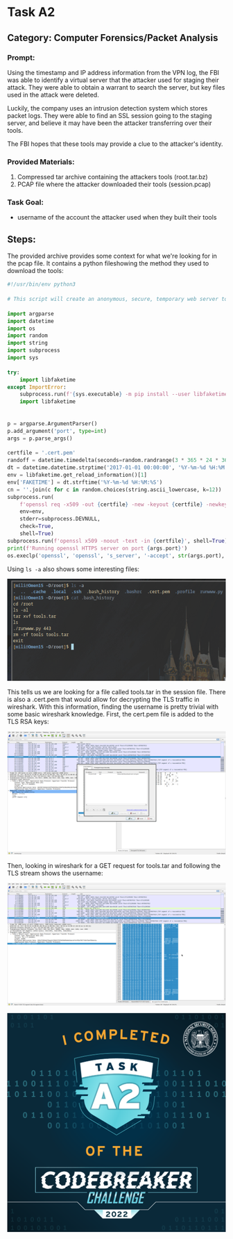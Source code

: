# Task A2
## Category: Computer Forensics/Packet Analysis
### Prompt:
Using the timestamp and IP address information from the VPN log, the FBI was able to identify a virtual server that the attacker used for staging their attack. They were able to obtain a warrant to search the server, but key files used in the attack were deleted.

Luckily, the company uses an intrusion detection system which stores packet logs. They were able to find an SSL session going to the staging server, and believe it may have been the attacker transferring over their tools.

The FBI hopes that these tools may provide a clue to the attacker's identity.
### Provided Materials:
1. Compressed tar archive containing the attackers tools (root.tar.bz)
2. PCAP file where the attacker downloaded their tools (session.pcap)
### Task Goal:
- username of the account the attacker used when they built their tools
## Steps:
The provided archive provides some context for what we're looking for in the pcap file. It contains a python fileshowing the method they used to download the tools:

```python
#!/usr/bin/env python3

# This script will create an anonymous, secure, temporary web server to transfer files over HTTPS.

import argparse
import datetime
import os
import random
import string
import subprocess
import sys

try:
    import libfaketime
except ImportError:
    subprocess.run(f'{sys.executable} -m pip install --user libfaketime', shell=True)
    import libfaketime


p = argparse.ArgumentParser()
p.add_argument('port', type=int)
args = p.parse_args()

certfile = '.cert.pem'
randoff = datetime.timedelta(seconds=random.randrange(3 * 365 * 24 * 3600))
dt = datetime.datetime.strptime('2017-01-01 00:00:00', '%Y-%m-%d %H:%M:%S') + randoff
env = libfaketime.get_reload_information()[1]
env['FAKETIME'] = dt.strftime('%Y-%m-%d %H:%M:%S')
cn = ''.join(c for c in random.choices(string.ascii_lowercase, k=12))
subprocess.run(
    f'openssl req -x509 -out {certfile} -new -keyout {certfile} -newkey rsa:4096 -batch -nodes -subj /CN={cn} -days 3650',
    env=env,
    stderr=subprocess.DEVNULL,
    check=True,
    shell=True)
subprocess.run(f'openssl x509 -noout -text -in {certfile}', shell=True)
print(f'Running openssl HTTPS server on port {args.port}')
os.execlp('openssl', 'openssl', 's_server', '-accept', str(args.port), '-cert', certfile, '-tls1_2', '-cipher', 'AES256-GCM-SHA384', '-WWW')
```

Using `ls -a` also shows some interesting files:

![Alt text](../images/task_a2_dir_listing.png "Terminal showing directory listing and bash_history file.")

This tells us we are looking for a file called tools.tar in the session file. There is also a .cert.pem that would allow for decrypting the TLS traffic in wireshark. With this information, finding the username is pretty trivial with some basic wireshark knowledge. First, the cert.pem file is added to the TLS RSA keys:

![Alt text](../images/task_a2_wireshark_settings.png "Wireshark TLS Settings.")

Then, looking in wireshark for a GET request for tools.tar and following the TLS stream shows the username:

![Alt text](../images/task_a2_wireshark.png "Decrypted TLS packet showing the username.")

![Alt text](../images/badgea2.png "Solved task badge.")
